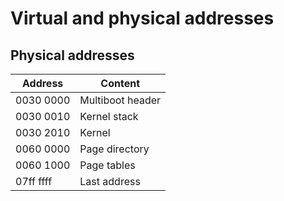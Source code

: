 # Virtual and physical addresses

## Physical addresses

| Address   | Content          |
| --------- | ---------------- |
| 0030 0000 | Multiboot header |
| 0030 0010 | Kernel stack     |
| 0030 2010 | Kernel           |
| 0060 0000 | Page directory   |
| 0060 1000 | Page tables      |
| 07ff ffff | Last address     |
